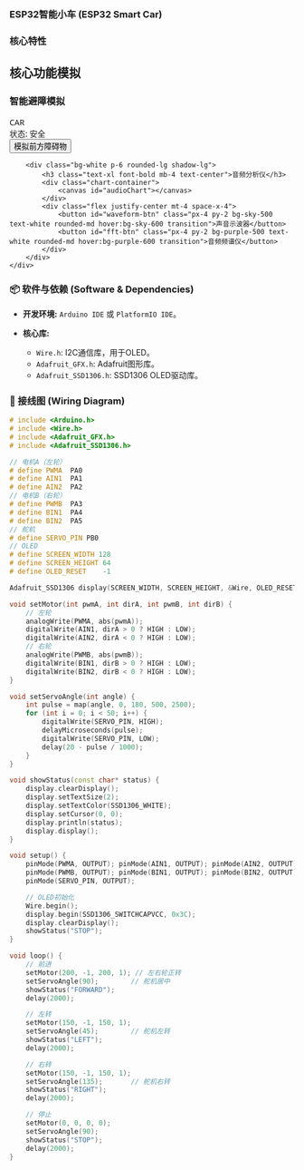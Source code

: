 ### ESP32智能小车 (ESP32 Smart Car)


### 核心特性

<script src="https://cdn.tailwindcss.com"></script>
<script src="https://cdn.jsdelivr.net/npm/chart.js"></script>
<style>
    /* 基础字体和图表容器样式 */
    .simulation-container { font-family: system-ui, -apple-system, BlinkMacSystemFont, 'Segoe UI', Roboto, Oxygen, Ubuntu, Cantarell, 'Open Sans', 'Helvetica Neue', sans-serif; }
    .chart-container { position: relative; width: 100%; max-width: 600px; margin-left: auto; margin-right: auto; height: 300px; max-height: 400px; }
    @media (min-width: 768px) { .chart-container { height: 350px; } }
</style>

<section id="simulation" class="simulation-container my-8 md:my-12 p-4 bg-slate-100 rounded-lg">
    <h2 class="text-3xl font-bold text-center mb-8 text-slate-900">核心功能模拟</h2>
    <div class="grid grid-cols-1 lg:grid-cols-2 gap-8">
        <div class="bg-white p-6 rounded-lg shadow-lg">
            <h3 class="text-xl font-bold mb-4 text-center">智能避障模拟</h3>
            <div id="avoidance-sim" class="relative w-full h-64 bg-slate-100 rounded-md flex justify-center items-center">
                <div id="car-body" class="w-16 h-24 bg-slate-800 rounded-md relative flex justify-center items-center text-white font-bold">CAR</div>
                <div id="front-sensor-beam" class="absolute top-0 w-full h-8 bg-green-500/20 transition-all duration-300" style="clip-path: polygon(30% 0, 70% 0, 100% 100%, 0% 100%); top:-32px;"></div>
                <div id="rear-sensor-beam" class="absolute bottom-0 w-full h-8 bg-green-500/20 transition-all duration-300" style="clip-path: polygon(0 0, 100% 0, 70% 100%, 30% 100%); bottom:-32px;"></div>
                <div id="front-obstacle" class="absolute w-24 h-4 bg-slate-400 rounded-sm" style="top: 10px; display: none;"></div>
            </div>
            <div id="avoidance-status" class="mt-4 text-center font-semibold text-lg text-green-600">状态: 安全</div>
            <div class="flex justify-center mt-4 space-x-4">
                <button id="toggle-obstacle-btn" class="px-4 py-2 bg-sky-500 text-white rounded-md hover:bg-sky-600 transition">模拟前方障碍物</button>
            </div>
        </div>

        <div class="bg-white p-6 rounded-lg shadow-lg">
            <h3 class="text-xl font-bold mb-4 text-center">音频分析仪</h3>
            <div class="chart-container">
                <canvas id="audioChart"></canvas>
            </div>
            <div class="flex justify-center mt-4 space-x-4">
                <button id="waveform-btn" class="px-4 py-2 bg-sky-500 text-white rounded-md hover:bg-sky-600 transition">声音示波器</button>
                <button id="fft-btn" class="px-4 py-2 bg-purple-500 text-white rounded-md hover:bg-purple-600 transition">音频频谱仪</button>
            </div>
        </div>
    </div>
</section>

<script>
    // 确保脚本在DOM加载完成后执行
    document.addEventListener('DOMContentLoaded', function() {
        // --- 智能避障模拟逻辑 ---
        const toggleObstacleBtn = document.getElementById('toggle-obstacle-btn');
        const frontObstacle = document.getElementById('front-obstacle');
        const frontSensorBeam = document.getElementById('front-sensor-beam');
        const avoidanceStatus = document.getElementById('avoidance-status');
        let obstacleVisible = false;

        // 检查元素是否存在，防止在某些环境中报错
        if (toggleObstacleBtn) {
            toggleObstacleBtn.addEventListener('click', () => {
                obstacleVisible = !obstacleVisible;
                if (obstacleVisible) {
                    frontObstacle.style.display = 'block';
                    frontSensorBeam.classList.remove('bg-green-500/20');
                    frontSensorBeam.classList.add('bg-red-500/30');
                    avoidanceStatus.textContent = '状态: 前方障碍物！已制动';
                    avoidanceStatus.classList.remove('text-green-600');
                    avoidanceStatus.classList.add('text-red-600');
                    toggleObstacleBtn.textContent = '移除障碍物';
                } else {
                    frontObstacle.style.display = 'none';
                    frontSensorBeam.classList.remove('bg-red-500/30');
                    frontSensorBeam.classList.add('bg-green-500/20');
                    avoidanceStatus.textContent = '状态: 安全';
                    avoidanceStatus.classList.remove('text-red-600');
                    avoidanceStatus.classList.add('text-green-600');
                    toggleObstacleBtn.textContent = '模拟前方障碍物';
                }
            });
        }

        // --- 音频分析仪逻辑 ---
        const canvasElement = document.getElementById('audioChart');
        if (canvasElement) {
            const ctx = canvasElement.getContext('2d');
            let audioChart;
            let chartInterval;

            const chartConfigBase = {
                options: {
                    responsive: true,
                    maintainAspectRatio: false,
                    animation: { duration: 200 },
                    scales: {
                        y: { beginAtZero: true, ticks: { color: '#64748b' } },
                        x: { ticks: { color: '#64748b' } }
                    },
                    plugins: { legend: { display: false } }
                }
            };

            const generateWaveformData = () => Array.from({length: 50}, () => Math.sin(Math.random() * Date.now()) * 50 + 50);
            const generateFFTData = () => Array.from({length: 9}, () => Math.random() * 100);

            function createChart(type) {
                if (audioChart) audioChart.destroy();
                if (chartInterval) clearInterval(chartInterval);

                let config;
                if (type === 'waveform') {
                    config = {
                        type: 'line',
                        data: {
                            labels: Array.from({length: 50}, (_, i) => i + 1),
                            datasets: [{
                                label: '时域波形',
                                data: generateWaveformData(),
                                borderColor: 'rgb(59, 130, 246)',
                                tension: 0.4,
                                pointRadius: 0
                            }]
                        },
                        ...chartConfigBase
                    };
                    chartInterval = setInterval(() => {
                        if (audioChart) {
                            audioChart.data.datasets[0].data = generateWaveformData();
                            audioChart.update('none'); // 使用'none'动画类型以获得更流畅的实时感
                        }
                    }, 400);
                } else if (type === 'fft') {
                    config = {
                        type: 'bar',
                        data: {
                            labels: ['63', '125', '250', '500', '1k', '2k', '4k', '8k', '16k'],
                            datasets: [{
                                label: '频域图谱',
                                data: generateFFTData(),
                                backgroundColor: 'rgba(139, 92, 246, 0.7)',
                                borderColor: 'rgb(139, 92, 246)',
                                borderWidth: 1
                            }]
                        },
                        ...chartConfigBase
                    };
                    chartInterval = setInterval(() => {
                        if (audioChart) {
                            audioChart.data.datasets[0].data = generateFFTData();
                            audioChart.update('none');
                        }
                    }, 400);
                }
                if (ctx) audioChart = new Chart(ctx, config);
            }

            const waveformBtn = document.getElementById('waveform-btn');
            const fftBtn = document.getElementById('fft-btn');

            if (waveformBtn) waveformBtn.addEventListener('click', () => createChart('waveform'));
            if (fftBtn) fftBtn.addEventListener('click', () => createChart('fft'));

            // 默认显示示波器
            createChart('waveform');
        }
    });
</script>

### 📦 软件与依赖 (Software & Dependencies)

- **开发环境:** `Arduino IDE` 或 `PlatformIO IDE`。

- **核心库:**
    - `Wire.h`: I2C通信库，用于OLED。
    - `Adafruit_GFX.h`: Adafruit图形库。
    - `Adafruit_SSD1306.h`: SSD1306 OLED驱动库。

### 🔌 接线图 (Wiring Diagram)



```cpp
# include <Arduino.h>
# include <Wire.h>
# include <Adafruit_GFX.h>
# include <Adafruit_SSD1306.h>

// 电机A（左轮）
# define PWMA  PA0
# define AIN1  PA1
# define AIN2  PA2
// 电机B（右轮）
# define PWMB  PA3
# define BIN1  PA4
# define BIN2  PA5
// 舵机
# define SERVO_PIN PB0
// OLED
# define SCREEN_WIDTH 128
# define SCREEN_HEIGHT 64
# define OLED_RESET    -1

Adafruit_SSD1306 display(SCREEN_WIDTH, SCREEN_HEIGHT, &Wire, OLED_RESET);

void setMotor(int pwmA, int dirA, int pwmB, int dirB) {
    // 左轮
    analogWrite(PWMA, abs(pwmA));
    digitalWrite(AIN1, dirA > 0 ? HIGH : LOW);
    digitalWrite(AIN2, dirA < 0 ? HIGH : LOW);
    // 右轮
    analogWrite(PWMB, abs(pwmB));
    digitalWrite(BIN1, dirB > 0 ? HIGH : LOW);
    digitalWrite(BIN2, dirB < 0 ? HIGH : LOW);
}

void setServoAngle(int angle) {
    int pulse = map(angle, 0, 180, 500, 2500);
    for (int i = 0; i < 50; i++) {
        digitalWrite(SERVO_PIN, HIGH);
        delayMicroseconds(pulse);
        digitalWrite(SERVO_PIN, LOW);
        delay(20 - pulse / 1000);
    }
}

void showStatus(const char* status) {
    display.clearDisplay();
    display.setTextSize(2);
    display.setTextColor(SSD1306_WHITE);
    display.setCursor(0, 0);
    display.println(status);
    display.display();
}

void setup() {
    pinMode(PWMA, OUTPUT); pinMode(AIN1, OUTPUT); pinMode(AIN2, OUTPUT);
    pinMode(PWMB, OUTPUT); pinMode(BIN1, OUTPUT); pinMode(BIN2, OUTPUT);
    pinMode(SERVO_PIN, OUTPUT);

    // OLED初始化
    Wire.begin();
    display.begin(SSD1306_SWITCHCAPVCC, 0x3C);
    display.clearDisplay();
    showStatus("STOP");
}

void loop() {
    // 前进
    setMotor(200, -1, 200, 1); // 左右轮正转
    setServoAngle(90);        // 舵机居中
    showStatus("FORWARD");
    delay(2000);

    // 左转
    setMotor(150, -1, 150, 1);
    setServoAngle(45);        // 舵机左转
    showStatus("LEFT");
    delay(2000);

    // 右转
    setMotor(150, -1, 150, 1);
    setServoAngle(135);       // 舵机右转
    showStatus("RIGHT");
    delay(2000);

    // 停止
    setMotor(0, 0, 0, 0);
    setServoAngle(90);
    showStatus("STOP");
    delay(2000);
}
```
